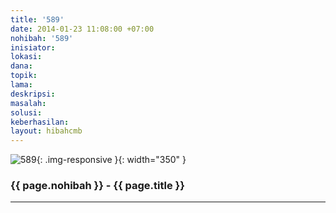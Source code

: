 ```yaml
---
title: '589'
date: 2014-01-23 11:08:00 +07:00
nohibah: '589'
inisiator: 
lokasi: 
dana: 
topik: 
lama: 
deskripsi: 
masalah: 
solusi: 
keberhasilan: 
layout: hibahcmb
---
```


![589](/static/img/hibahcmb/589.png){: .img-responsive }{: width="350" }

### {{ page.nohibah }} - {{ page.title }}

---
